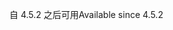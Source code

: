 <span data-ttu-id="f921b-101">自 4.5.2 之后可用</span><span class="sxs-lookup"><span data-stu-id="f921b-101">Available since 4.5.2</span></span>